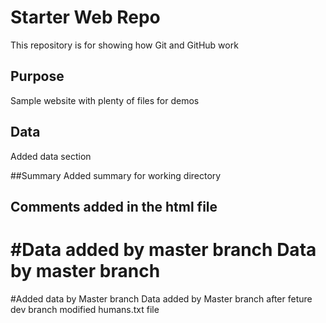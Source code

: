 # Starter Web Repo

This repository is for showing how Git and GitHub work

## Purpose

Sample website with plenty of files for demos

## Data
Added data section

##Summary
Added summary for working directory


## Comments added in the html file

#Data added by master branch
Data by master branch
=======
#Added data by Master branch
Data added by Master branch after feture dev branch modified humans.txt file
